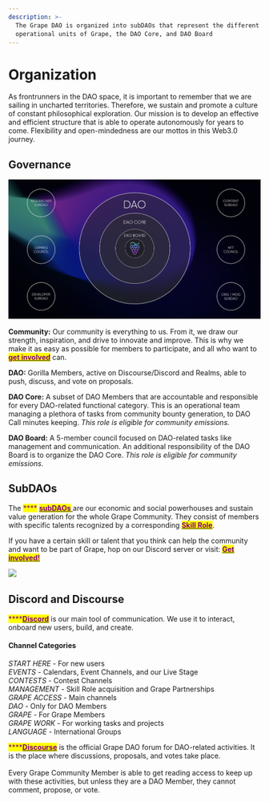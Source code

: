 ```yaml
---
description: >-
  The Grape DAO is organized into subDAOs that represent the different
  operational units of Grape, the DAO Core, and DAO Board
---
```


# Organization

As frontrunners in the DAO space, it is important to remember that we are sailing in uncharted territories. Therefore, we sustain and promote a culture of constant philosophical exploration. Our mission is to develop an effective and efficient structure that is able to operate autonomously for years to come. Flexibility and open-mindedness are our mottos in this Web3.0 journey.

## Governance

![Current Grape Governance Structure](<../../.gitbook/assets/image (3) (2) (1).png>)

**Community:** Our community is everything to us. From it, we draw our strength, inspiration, and drive to innovate and improve. This is why we make it as easy as possible for members to participate, and all who want to [<mark style="color:purple;">**get involved**</mark>](../../grape-community/get-involved/) can.

**DAO:** Gorilla Members, active on Discourse/Discord and Realms, able to push, discuss, and vote on proposals.&#x20;

**DAO Core:** A subset of DAO Members that are accountable and responsible for every DAO-related functional category. This is an operational team managing a plethora of tasks from community bounty generation, to DAO Call minutes keeping. _This role is eligible for community emissions._

**DAO Board:** A 5-member council focused on DAO-related tasks like management and communication. An additional responsibility of the DAO Board is to organize the DAO Core. _This role is eligible for community emissions._

## SubDAOs

The <mark style="color:purple;">****</mark> [<mark style="color:purple;">**subDAOs**</mark> ](../../grape-subdaos/sub-daos.md)are our economic and social powerhouses and sustain value generation for the whole Grape Community. They consist of members with specific talents recognized by a corresponding [<mark style="color:purple;">**Skill Role**</mark>](../../grape-community/get-involved/skill-roles.md).

If you have a certain skill or talent that you think can help the community and want to be part of Grape, hop on our Discord server or visit: [<mark style="color:purple;">**Get involved!**</mark>](../../grape-community/get-involved/)

![](https://lh3.googleusercontent.com/lBljExmhXJXm6DLlf6Vi35nMBDl2hQa83P1M7KUSHWkvXZUb6PVxrcx7tuCIc2H9aq\_VkO7jXb36sv-ZWQbuyLC\_OZBGr0YMUdSn90lEcTSo\_KlXG-1g6lpA4csg\_Q\_9Sg)

## Discord and Discourse

<mark style="color:purple;">****</mark>[<mark style="color:purple;">**Discord**</mark>](https://discord.gg/greatape) is our main tool of communication. We use it to interact, onboard new users, build, and create.

#### Channel Categories

_START HERE_ - For new users\
_EVENTS_ - Calendars, Event Channels, and our Live Stage\
_CONTESTS_ - Contest Channels\
_MANAGEMENT_ - Skill Role acquisition and Grape Partnerships\
_GRAPE ACCESS_ - Main channels \
_DAO_ - Only for DAO Members\
_GRAPE_ - For Grape Members\
_GRAPE WORK_ - For working tasks and projects\
_LANGUAGE_ - International Groups

<mark style="color:purple;">****</mark>[<mark style="color:purple;">**Discourse**</mark>](https://dao.grapenetwork.org/) is the official Grape DAO forum for DAO-related activities. It is the place where discussions, proposals, and votes take place. \
\
Every Grape Community Member is able to get reading access to keep up with these activities, but unless they are a DAO Member, they cannot comment, propose, or vote.

